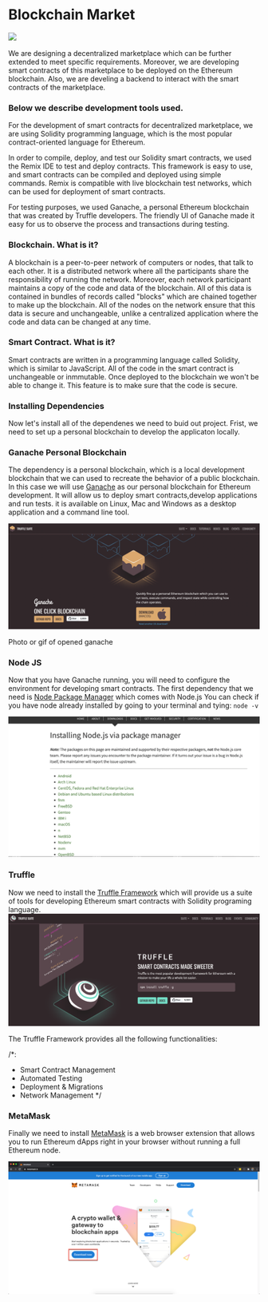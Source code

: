 # **Blockchain Market**
![](https://miro.medium.com/max/4000/1*o9fACvNgYkWGGNqCyYRBMw.png)



We are designing a decentralized marketplace which can be further extended to meet specific requirements. Moreover, we are developing smart contracts of this marketplace to be deployed on the Ethereum blockchain. Also, we are develing a backend to interact with the smart contracts of the marketplace. 

### **Below we describe development tools used.**
For the development of smart contracts for decentralized marketplace, we are using Solidity programming language, which is the most popular contract-oriented language for Ethereum. 

In order to compile, deploy, and test our Solidity smart contracts, we used the Remix IDE to test and deploy contracts. This framework is easy to use, and smart contracts can be compiled and deployed using simple commands. Remix is compatible with live blockchain test networks, which can be used for deployment of smart contracts.

For testing purposes, we used Ganache, a personal Ethereum blockchain that was created by Truffle developers. The friendly UI of Ganache made it easy for us to observe the process and transactions during testing.

### **Blockchain. What is it?**
A blockchain is a peer-to-peer network of computers or nodes, that talk to each other. It is a distributed network where all the participants share the responsibility of running the network. Moreover, each network participant maintains a copy of the code and data of the blockchain. All of this data is contained in bundles of records called "blocks"  which are chained together to make up the blockchain. All of the nodes on the network ensure that this data is secure and unchangeable, unlike a centralized application where the code and data can be changed at any time.  

### **Smart Contract. What is it?**
Smart contracts are written in a programming language called Solidity, which is similar to JavaScript. All of the code in the smart contract is unchangeable or inmmutable. Once deployed to the blockchain we won't be able to change it. This feature is to make sure that the code is secure.

### **Installing Dependencies**
Now let's install all of the dependenes we need to buid out project. Frist, we need to set up a personal blockchain to develop the applicaton locally.

### **Ganache Personal Blockchain**
The dependency is a personal blockchain, which is a local development blockchain that we can used to recreate the behavior of a public blockchain. In this case we will use [Ganache](https://www.trufflesuite.com/ganache) as our personal blockchain for Ethereum development. It will allow us to deploy smart contracts,develop applications and run tests. it is available on Linux, Mac and Windows as a desktop application and a command line tool.

![](images/ganache.png)


Photo or gif of opened ganache

### **Node JS**
Now that you have Ganache running, you will need to configure the environment for developing smart contracts. The first dependency that we need is [Node Package Manager](https://nodejs.org/en/download/package-manager/) which comes with Node.js 
You can check if you have node already installed by going to your terminal and tying: ```node -v```

![](images/node.png)

### **Truffle** 

Now we need to install the [Truffle Framework](https://www.trufflesuite.com/truffle) which will provide us a suite of tools for developing Ethereum smart contracts with Solidity programing language.
![](images/truffle.png)

The Truffle Framework provides all the following functionalities: 

/*:
* Smart Contract Management
* Automated Testing
* Deployment & Migrations
* Network Management
*/
 
### **MetaMask** 

Finally we need to install [MetaMask](https://metamask.io) is a web browser extension that allows you to run Ethereum dApps right in your browser without running a full Ethereum node. 

![](images/metamask-1.png)



